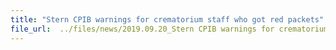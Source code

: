 ```yaml
---
title: "Stern CPIB warnings for crematorium staff who got red packets"
file_url:  ../files/news/2019.09.20_Stern CPIB warnings for crematorium staff who got red packets (1).pdf
---
```

